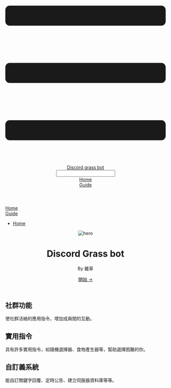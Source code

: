 <!DOCTYPE html>
<html lang="en-US">
  <head>
    <meta charset="utf-8">
    <meta name="viewport" content="width=device-width,initial-scale=1">
    <title>Discord grass bot</title>
    <meta name="generator" content="VuePress 1.9.7">
    <meta name="description" content="grass bot">
    <link rel="preload" href="/my_first_vuepress/assets/css/0.styles.747bf717.css" as="style"><link rel="preload" href="/my_first_vuepress/assets/js/app.9419dfa4.js" as="script"><link rel="preload" href="/my_first_vuepress/assets/js/2.1cae2005.js" as="script"><link rel="preload" href="/my_first_vuepress/assets/js/13.fc2c2a27.js" as="script"><link rel="prefetch" href="/my_first_vuepress/assets/js/10.7f2e5eeb.js"><link rel="prefetch" href="/my_first_vuepress/assets/js/11.4819245d.js"><link rel="prefetch" href="/my_first_vuepress/assets/js/12.ee1e7d74.js"><link rel="prefetch" href="/my_first_vuepress/assets/js/3.c6ff63ee.js"><link rel="prefetch" href="/my_first_vuepress/assets/js/4.e773d5ea.js"><link rel="prefetch" href="/my_first_vuepress/assets/js/5.cebbe01d.js"><link rel="prefetch" href="/my_first_vuepress/assets/js/6.4a0603f6.js"><link rel="prefetch" href="/my_first_vuepress/assets/js/7.bbaf0424.js"><link rel="prefetch" href="/my_first_vuepress/assets/js/8.f9d38164.js"><link rel="prefetch" href="/my_first_vuepress/assets/js/9.bf71bc9d.js">
    <link rel="stylesheet" href="/my_first_vuepress/assets/css/0.styles.747bf717.css">
  </head>
  <body>
    <div id="app" data-server-rendered="true"><div class="theme-container no-sidebar"><header class="navbar"><div class="sidebar-button"><svg xmlns="http://www.w3.org/2000/svg" aria-hidden="true" role="img" viewBox="0 0 448 512" class="icon"><path fill="currentColor" d="M436 124H12c-6.627 0-12-5.373-12-12V80c0-6.627 5.373-12 12-12h424c6.627 0 12 5.373 12 12v32c0 6.627-5.373 12-12 12zm0 160H12c-6.627 0-12-5.373-12-12v-32c0-6.627 5.373-12 12-12h424c6.627 0 12 5.373 12 12v32c0 6.627-5.373 12-12 12zm0 160H12c-6.627 0-12-5.373-12-12v-32c0-6.627 5.373-12 12-12h424c6.627 0 12 5.373 12 12v32c0 6.627-5.373 12-12 12z"></path></svg></div> <a href="/my_first_vuepress/" aria-current="page" class="home-link router-link-exact-active router-link-active"><!----> <span class="site-name">Discord grass bot</span></a> <div class="links"><div class="search-box"><input aria-label="Search" autocomplete="off" spellcheck="false" value=""> <!----></div> <nav class="nav-links can-hide"><div class="nav-item"><a href="/my_first_vuepress/" aria-current="page" class="nav-link router-link-exact-active router-link-active">
  Home
</a></div><div class="nav-item"><a href="/my_first_vuepress/guide/" class="nav-link">
  Guide
</a></div> <!----></nav></div></header> <div class="sidebar-mask"></div> <aside class="sidebar"><nav class="nav-links"><div class="nav-item"><a href="/my_first_vuepress/" aria-current="page" class="nav-link router-link-exact-active router-link-active">
  Home
</a></div><div class="nav-item"><a href="/my_first_vuepress/guide/" class="nav-link">
  Guide
</a></div> <!----></nav>  <ul class="sidebar-links"><li><a href="/my_first_vuepress/" aria-current="page" class="active sidebar-link">Home</a></li></ul> </aside> <main aria-labelledby="main-title" class="home"><header class="hero"><img src="logo.png" alt="hero"> <h1 id="main-title">
      Discord Grass bot
    </h1> <p class="description">
      By 雜草
    </p> <p class="action"><a href="/my_first_vuepress/guide/" class="nav-link action-button">
  開始 →
</a></p></header> <div class="features"><div class="feature"><h2>社群功能</h2> <p>使社群活絡的應用指令，增加成員間的互動。</p></div><div class="feature"><h2>實用指令</h2> <p>具有許多實用指令，如隨機選擇器、食物產生器等，幫助選擇困難的你。</p></div><div class="feature"><h2>自訂義系統</h2> <p>能自訂關鍵字回覆、定時公告、建立伺服器資料庫等等。</p></div></div> <div class="theme-default-content custom content__default"></div> <div class="footer content__footer"></div></main></div><div class="global-ui"></div></div>
    <script src="/my_first_vuepress/assets/js/app.9419dfa4.js" defer></script><script src="/my_first_vuepress/assets/js/2.1cae2005.js" defer></script><script src="/my_first_vuepress/assets/js/13.fc2c2a27.js" defer></script>
  </body>
</html>
